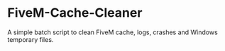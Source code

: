 # FiveM-Cache-Cleaner
A simple batch script to clean FiveM cache, logs, crashes and Windows temporary files.
